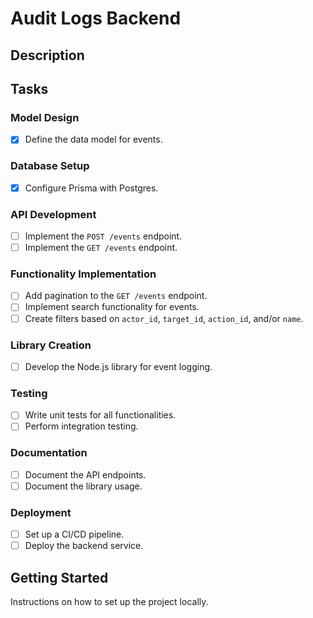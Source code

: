 # Audit Logs Backend

## Description

## Tasks

### Model Design
- [x] Define the data model for events.

### Database Setup
- [x] Configure Prisma with Postgres.

### API Development
- [ ] Implement the `POST /events` endpoint.
- [ ] Implement the `GET /events` endpoint.

### Functionality Implementation
- [ ] Add pagination to the `GET /events` endpoint.
- [ ] Implement search functionality for events.
- [ ] Create filters based on `actor_id`, `target_id`, `action_id`, and/or `name`.

### Library Creation
- [ ] Develop the Node.js library for event logging.

### Testing
- [ ] Write unit tests for all functionalities.
- [ ] Perform integration testing.

### Documentation
- [ ] Document the API endpoints.
- [ ] Document the library usage.

### Deployment
- [ ] Set up a CI/CD pipeline.
- [ ] Deploy the backend service.

## Getting Started
Instructions on how to set up the project locally.

